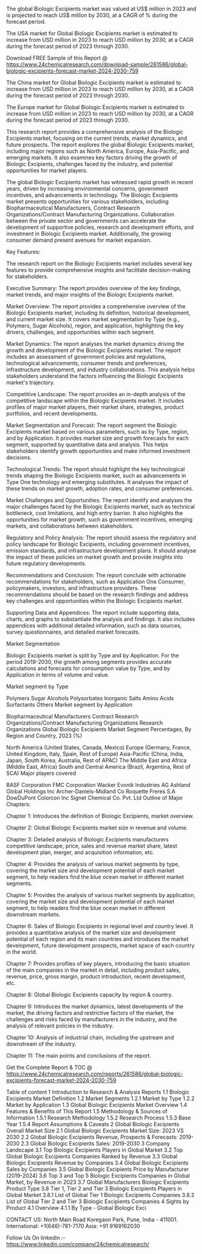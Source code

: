 The global Biologic Excipients market was valued at US$ million in 2023 and is projected to reach US$ million by 2030, at a CAGR of % during the forecast period.

The USA market for Global Biologic Excipients market is estimated to increase from USD million in 2023 to reach USD million by 2030, at a CAGR during the forecast period of 2023 through 2030.

Download FREE Sample of this Report @ https://www.24chemicalresearch.com/download-sample/261586/global-biologic-excipients-forecast-market-2024-2030-759

The China market for Global Biologic Excipients market is estimated to increase from USD million in 2023 to reach USD million by 2030, at a CAGR during the forecast period of 2023 through 2030.

The Europe market for Global Biologic Excipients market is estimated to increase from USD million in 2023 to reach USD million by 2030, at a CAGR during the forecast period of 2023 through 2030.

This research report provides a comprehensive analysis of the Biologic Excipients market, focusing on the current trends, market dynamics, and future prospects. The report explores the global Biologic Excipients market, including major regions such as North America, Europe, Asia-Pacific, and emerging markets. It also examines key factors driving the growth of Biologic Excipients, challenges faced by the industry, and potential opportunities for market players.

The global Biologic Excipients market has witnessed rapid growth in recent years, driven by increasing environmental concerns, government incentives, and advancements in technology. The Biologic Excipients market presents opportunities for various stakeholders, including Biopharmaceutical Manufacturers, Contract Research Organizations/Contract Manufacturing Organizations. Collaboration between the private sector and governments can accelerate the development of supportive policies, research and development efforts, and investment in Biologic Excipients market. Additionally, the growing consumer demand present avenues for market expansion.

Key Features:

The research report on the Biologic Excipients market includes several key features to provide comprehensive insights and facilitate decision-making for stakeholders.

Executive Summary: The report provides overview of the key findings, market trends, and major insights of the Biologic Excipients market.

Market Overview: The report provides a comprehensive overview of the Biologic Excipients market, including its definition, historical development, and current market size. It covers market segmentation by Type (e.g., Polymers, Sugar Alcohols), region, and application, highlighting the key drivers, challenges, and opportunities within each segment.

Market Dynamics: The report analyses the market dynamics driving the growth and development of the Biologic Excipients market. The report includes an assessment of government policies and regulations, technological advancements, consumer trends and preferences, infrastructure development, and industry collaborations. This analysis helps stakeholders understand the factors influencing the Biologic Excipients market's trajectory.

Competitive Landscape: The report provides an in-depth analysis of the competitive landscape within the Biologic Excipients market. It includes profiles of major market players, their market share, strategies, product portfolios, and recent developments.

Market Segmentation and Forecast: The report segment the Biologic Excipients market based on various parameters, such as by Type, region, and by Application. It provides market size and growth forecasts for each segment, supported by quantitative data and analysis. This helps stakeholders identify growth opportunities and make informed investment decisions.

Technological Trends: The report should highlight the key technological trends shaping the Biologic Excipients market, such as advancements in Type One technology and emerging substitutes. It analyses the impact of these trends on market growth, adoption rates, and consumer preferences.

Market Challenges and Opportunities: The report identify and analyses the major challenges faced by the Biologic Excipients market, such as technical bottleneck, cost limitations, and high entry barrier. It also highlights the opportunities for market growth, such as government incentives, emerging markets, and collaborations between stakeholders.

Regulatory and Policy Analysis: The report should assess the regulatory and policy landscape for Biologic Excipients, including government incentives, emission standards, and infrastructure development plans. It should analyse the impact of these policies on market growth and provide insights into future regulatory developments.

Recommendations and Conclusion: The report conclude with actionable recommendations for stakeholders, such as Application One Consumer, policymakers, investors, and infrastructure providers. These recommendations should be based on the research findings and address key challenges and opportunities within the Biologic Excipients market.

Supporting Data and Appendices: The report include supporting data, charts, and graphs to substantiate the analysis and findings. It also includes appendices with additional detailed information, such as data sources, survey questionnaires, and detailed market forecasts.

Market Segmentation

Biologic Excipients market is split by Type and by Application. For the period 2019-2030, the growth among segments provides accurate calculations and forecasts for consumption value by Type, and by Application in terms of volume and value.

Market segment by Type

Polymers
Sugar Alcohols
Polysorbates
Inorganic Salts
Amino Acids
Surfactants
Others
Market segment by Application

Biopharmaceutical Manufacturers
Contract Research Organizations/Contract Manufacturing Organizations
Research Organizations
Global Biologic Excipients Market Segment Percentages, By Region and Country, 2023 (%)

North America (United States, Canada, Mexico)
Europe (Germany, France, United Kingdom, Italy, Spain, Rest of Europe)
Asia-Pacific (China, India, Japan, South Korea, Australia, Rest of APAC)
The Middle East and Africa (Middle East, Africa)
South and Central America (Brazil, Argentina, Rest of SCA)
Major players covered

BASF Corporation
FMC Corporation
Wacker
Evonik Industries AG
Ashland Global Holdings Inc
Archer-Daniels-Midland Co
Roquette Freres S.A
DowDuPont
Colorcon Inc
Signet Chemical Co. Pvt. Ltd
Outline of Major Chapters:

Chapter 1: Introduces the definition of Biologic Excipients, market overview.

Chapter 2: Global Biologic Excipients market size in revenue and volume.

Chapter 3: Detailed analysis of Biologic Excipients manufacturers competitive landscape, price, sales and revenue market share, latest development plan, merger, and acquisition information, etc.

Chapter 4: Provides the analysis of various market segments by type, covering the market size and development potential of each market segment, to help readers find the blue ocean market in different market segments.

Chapter 5: Provides the analysis of various market segments by application, covering the market size and development potential of each market segment, to help readers find the blue ocean market in different downstream markets.

Chapter 6: Sales of Biologic Excipients in regional level and country level. It provides a quantitative analysis of the market size and development potential of each region and its main countries and introduces the market development, future development prospects, market space of each country in the world.

Chapter 7: Provides profiles of key players, introducing the basic situation of the main companies in the market in detail, including product sales, revenue, price, gross margin, product introduction, recent development, etc.

Chapter 8: Global Biologic Excipients capacity by region & country.

Chapter 9: Introduces the market dynamics, latest developments of the market, the driving factors and restrictive factors of the market, the challenges and risks faced by manufacturers in the industry, and the analysis of relevant policies in the industry.

Chapter 10: Analysis of industrial chain, including the upstream and downstream of the industry.

Chapter 11: The main points and conclusions of the report.

Get the Complete Report & TOC @ https://www.24chemicalresearch.com/reports/261586/global-biologic-excipients-forecast-market-2024-2030-759

Table of content
1 Introduction to Research & Analysis Reports
1.1 Biologic Excipients Market Definition
1.2 Market Segments
1.2.1 Market by Type
1.2.2 Market by Application
1.3 Global Biologic Excipients Market Overview
1.4 Features & Benefits of This Report
1.5 Methodology & Sources of Information
1.5.1 Research Methodology
1.5.2 Research Process
1.5.3 Base Year
1.5.4 Report Assumptions & Caveats
2 Global Biologic Excipients Overall Market Size
2.1 Global Biologic Excipients Market Size: 2023 VS 2030
2.2 Global Biologic Excipients Revenue, Prospects & Forecasts: 2019-2030
2.3 Global Biologic Excipients Sales: 2019-2030
3 Company Landscape
3.1 Top Biologic Excipients Players in Global Market
3.2 Top Global Biologic Excipients Companies Ranked by Revenue
3.3 Global Biologic Excipients Revenue by Companies
3.4 Global Biologic Excipients Sales by Companies
3.5 Global Biologic Excipients Price by Manufacturer (2019-2024)
3.6 Top 3 and Top 5 Biologic Excipients Companies in Global Market, by Revenue in 2023
3.7 Global Manufacturers Biologic Excipients Product Type
3.8 Tier 1, Tier 2 and Tier 3 Biologic Excipients Players in Global Market
3.8.1 List of Global Tier 1 Biologic Excipients Companies
3.8.2 List of Global Tier 2 and Tier 3 Biologic Excipients Companies
4 Sights by Product
4.1 Overview
4.1.1 By Type - Global Biologic Exci

CONTACT US:
North Main Road Koregaon Park, Pune, India - 411001.
International: +1(646)-781-7170
Asia: +91 9169162030

Follow Us On linkedin :- https://www.linkedin.com/company/24chemicalresearch/
